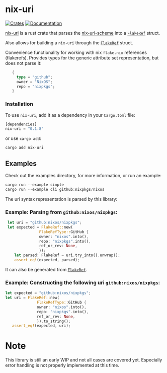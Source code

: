 # nix-uri
[![Crates](https://img.shields.io/crates/v/nix-uri?style=flat-square)](https://crates.io/crates/nix-uri)
[![Documentation](https://img.shields.io/badge/nix_uri-documentation-fc0060?style=flat-square)](https://docs.rs/nix-uri)


<!-- cargo-rdme start -->

[nix-uri](https://crates.io/crates/nix-uri) is a rust crate that parses
the [nix-uri-scheme](https://nixos.org/manual/nix/stable/command-ref/new-cli/nix3-flake#url-like-syntax)
into a [`FlakeRef`](flakeref::FlakeRef) struct.

Also allows for building a `nix-uri` through the [`FlakeRef`](flakeref::FlakeRef) struct.

Convenience functionality for working with nix `flake.nix` references (flakerefs).
Provides types for the generic attribute set representation, but does not parse it:

```rust
   {
     type = "github";
     owner = "NixOS";
     repo = "nixpkgs";
   }
```

### Installation

To use `nix-uri`, add it as a dependency in your `Cargo.toml` file:

```rust
[dependencies]
nix-uri = "0.1.8"
```

or use `cargo add`:

```rust
cargo add nix-uri
```

## Examples
Check out the examples directory, for more information, or run an example:

```rust
cargo run --example simple
cargo run --example cli github:nixpkgs/nixos
```

The uri syntax representation is parsed by this library:
### Example: Parsing from `github:nixos/nixpkgs`:

 ```rust
  let uri = "github:nixos/nixpkgs";
  let expected = FlakeRef::new(
                FlakeRefType::GitHub {
                owner: "nixos".into(),
                repo: "nixpkgs".into(),
                ref_or_rev: None,
                });
     let parsed: FlakeRef = uri.try_into().unwrap();
     assert_eq!(expected, parsed);
  ```

  It can also be generated from [`FlakeRef`](flakeref::Flakeref).
  ### Example: Constructing the following uri `github:nixos/nixpkgs`:
  ```rust
  let expected = "github:nixos/nixpkgs";
  let uri = FlakeRef::new(
                FlakeRefType::GitHub {
                owner: "nixos".into(),
                repo: "nixpkgs".into(),
                ref_or_rev: None,
                }).to_string();
     assert_eq!(expected, uri);
  ```

<!-- cargo-rdme end -->

# Note 

This library is still an early WIP and not all cases are covered yet.
Especially error handling is not properly implemented at this time.
